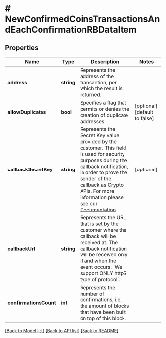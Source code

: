 # # NewConfirmedCoinsTransactionsAndEachConfirmationRBDataItem

## Properties

Name | Type | Description | Notes
------------ | ------------- | ------------- | -------------
**address** | **string** | Represents the address of the transaction, per which the result is returned. |
**allowDuplicates** | **bool** | Specifies a flag that permits or denies the creation of duplicate addresses. | [optional] [default to false]
**callbackSecretKey** | **string** | Represents the Secret Key value provided by the customer. This field is used for security purposes during the callback notification, in order to prove the sender of the callback as Crypto APIs. For more information please see our [Documentation](https://project-2a14af.doxify.ai/v-1.2023-04-25-105/RESTapis/general-information/callbacks#callback-security). | [optional]
**callbackUrl** | **string** | Represents the URL that is set by the customer where the callback will be received at. The callback notification will be received only if and when the event occurs. &#x60;We support ONLY httpS type of protocol&#x60;. |
**confirmationsCount** | **int** | Represents the number of confirmations, i.e. the amount of blocks that have been built on top of this block. |

[[Back to Model list]](../../README.md#models) [[Back to API list]](../../README.md#endpoints) [[Back to README]](../../README.md)
